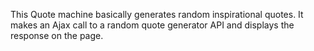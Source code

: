 This Quote machine basically generates random inspirational quotes. It makes an Ajax call to a random quote generator API and displays the response on the page.
